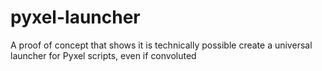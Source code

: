 # pyxel-launcher
A proof of concept that shows it is technically possible create a universal launcher for Pyxel scripts, even if convoluted 
